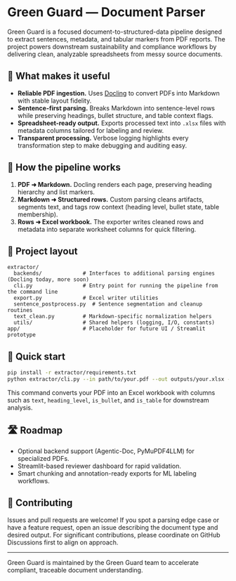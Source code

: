 # Green Guard — Document Parser

Green Guard is a focused document-to-structured-data pipeline designed to extract sentences, metadata, and tabular markers from PDF reports. The project powers downstream sustainability and compliance workflows by delivering clean, analyzable spreadsheets from messy source documents.

## 🚀 What makes it useful
- **Reliable PDF ingestion.** Uses [Docling](https://github.com/DS4SD/docling) to convert PDFs into Markdown with stable layout fidelity.
- **Sentence-first parsing.** Breaks Markdown into sentence-level rows while preserving headings, bullet structure, and table context flags.
- **Spreadsheet-ready output.** Exports processed text into `.xlsx` files with metadata columns tailored for labeling and review.
- **Transparent processing.** Verbose logging highlights every transformation step to make debugging and auditing easy.

## 🧭 How the pipeline works
1. **PDF ➜ Markdown.** Docling renders each page, preserving heading hierarchy and list markers.
2. **Markdown ➜ Structured rows.** Custom parsing cleans artifacts, segments text, and tags row context (heading level, bullet state, table membership).
3. **Rows ➜ Excel workbook.** The exporter writes cleaned rows and metadata into separate worksheet columns for quick filtering.

## 📂 Project layout
```
extractor/
  backends/             # Interfaces to additional parsing engines (Docling today, more soon)
  cli.py                # Entry point for running the pipeline from the command line
  export.py             # Excel writer utilities
  sentence_postprocess.py  # Sentence segmentation and cleanup routines
  text_clean.py         # Markdown-specific normalization helpers
  utils/                # Shared helpers (logging, I/O, constants)
app/                    # Placeholder for future UI / Streamlit prototype
```

## 🏁 Quick start
```bash
pip install -r extractor/requirements.txt
python extractor/cli.py --in path/to/your.pdf --out outputs/your.xlsx --log-level INFO
```

This command converts your PDF into an Excel workbook with columns such as `text`, `heading_level`, `is_bullet`, and `is_table` for downstream analysis.

## 🛣️ Roadmap
- Optional backend support (Agentic-Doc, PyMuPDF4LLM) for specialized PDFs.
- Streamlit-based reviewer dashboard for rapid validation.
- Smart chunking and annotation-ready exports for ML labeling workflows.

## 🤝 Contributing
Issues and pull requests are welcome! If you spot a parsing edge case or have a feature request, open an issue describing the document type and desired output. For significant contributions, please coordinate on GitHub Discussions first to align on approach.

---
Green Guard is maintained by the Green Guard team to accelerate compliant, traceable document understanding.
